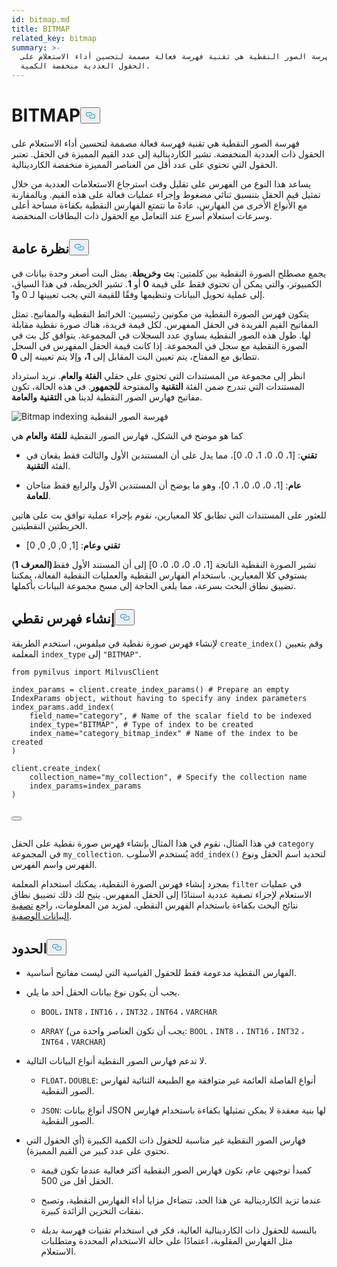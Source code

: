 ```yaml
---
id: bitmap.md
title: BITMAP
related_key: bitmap
summary: >-
  فهرسة الصور النقطية هي تقنية فهرسة فعالة مصممة لتحسين أداء الاستعلام على
  الحقول العددية منخفضة الكمية.
---
```

<h1 id="BITMAP​" class="common-anchor-header">BITMAP<button data-href="#BITMAP​" class="anchor-icon" translate="no">
      <svg translate="no"
        aria-hidden="true"
        focusable="false"
        height="20"
        version="1.1"
        viewBox="0 0 16 16"
        width="16"
      >
        <path
          fill="#0092E4"
          fill-rule="evenodd"
          d="M4 9h1v1H4c-1.5 0-3-1.69-3-3.5S2.55 3 4 3h4c1.45 0 3 1.69 3 3.5 0 1.41-.91 2.72-2 3.25V8.59c.58-.45 1-1.27 1-2.09C10 5.22 8.98 4 8 4H4c-.98 0-2 1.22-2 2.5S3 9 4 9zm9-3h-1v1h1c1 0 2 1.22 2 2.5S13.98 12 13 12H9c-.98 0-2-1.22-2-2.5 0-.83.42-1.64 1-2.09V6.25c-1.09.53-2 1.84-2 3.25C6 11.31 7.55 13 9 13h4c1.45 0 3-1.69 3-3.5S14.5 6 13 6z"
        ></path>
      </svg>
    </button></h1><p>فهرسة الصور النقطية هي تقنية فهرسة فعالة مصممة لتحسين أداء الاستعلام على الحقول ذات العددية المنخفضة. تشير الكاردينالية إلى عدد القيم المميزة في الحقل. تعتبر الحقول التي تحتوي على عدد أقل من العناصر المميزة منخفضة الكاردينالية.</p>
<p>يساعد هذا النوع من الفهرس على تقليل وقت استرجاع الاستعلامات العددية من خلال تمثيل قيم الحقل بتنسيق ثنائي مضغوط وإجراء عمليات فعالة على هذه القيم. وبالمقارنة مع الأنواع الأخرى من الفهارس، عادةً ما تتمتع الفهارس النقطية بكفاءة مساحة أعلى وسرعات استعلام أسرع عند التعامل مع الحقول ذات البطاقات المنخفضة.</p>
<h2 id="Overview" class="common-anchor-header">نظرة عامة<button data-href="#Overview" class="anchor-icon" translate="no">
      <svg translate="no"
        aria-hidden="true"
        focusable="false"
        height="20"
        version="1.1"
        viewBox="0 0 16 16"
        width="16"
      >
        <path
          fill="#0092E4"
          fill-rule="evenodd"
          d="M4 9h1v1H4c-1.5 0-3-1.69-3-3.5S2.55 3 4 3h4c1.45 0 3 1.69 3 3.5 0 1.41-.91 2.72-2 3.25V8.59c.58-.45 1-1.27 1-2.09C10 5.22 8.98 4 8 4H4c-.98 0-2 1.22-2 2.5S3 9 4 9zm9-3h-1v1h1c1 0 2 1.22 2 2.5S13.98 12 13 12H9c-.98 0-2-1.22-2-2.5 0-.83.42-1.64 1-2.09V6.25c-1.09.53-2 1.84-2 3.25C6 11.31 7.55 13 9 13h4c1.45 0 3-1.69 3-3.5S14.5 6 13 6z"
        ></path>
      </svg>
    </button></h2><p>يجمع مصطلح الصورة النقطية بين كلمتين: <strong>بت</strong> <strong>وخريطة</strong>. يمثل البت أصغر وحدة بيانات في الكمبيوتر، والتي يمكن أن تحتوي فقط على قيمة <strong>0</strong> أو <strong>1</strong>. تشير الخريطة، في هذا السياق، إلى عملية تحويل البيانات وتنظيمها وفقًا للقيمة التي يجب تعيينها لـ 0 و1.</p>
<p>يتكون فهرس الصورة النقطية من مكونين رئيسيين: الخرائط النقطية والمفاتيح. تمثل المفاتيح القيم الفريدة في الحقل المفهرس. لكل قيمة فريدة، هناك صورة نقطية مقابلة لها. طول هذه الصور النقطية يساوي عدد السجلات في المجموعة. يتوافق كل بت في الصورة النقطية مع سجل في المجموعة. إذا كانت قيمة الحقل المفهرس في السجل تتطابق مع المفتاح، يتم تعيين البت المقابل إلى <strong>1،</strong> وإلا يتم تعيينه إلى <strong>0</strong>.</p>
<p>انظر إلى مجموعة من المستندات التي تحتوي على حقلي <strong>الفئة</strong> <strong>والعام</strong>. نريد استرداد المستندات التي تندرج ضمن الفئة <strong>التقنية</strong> والمفتوحة <strong>للجمهور</strong>. في هذه الحالة، تكون مفاتيح فهارس الصور النقطية لدينا هي <strong>التقنية</strong> <strong>والعامة</strong>.</p>
<p>
  
   <span class="img-wrapper"> <img translate="no" src="/docs/v2.5.x/assets/bitmap.png" alt="Bitmap indexing" class="doc-image" id="bitmap-indexing" />
   </span> <span class="img-wrapper"> <span>فهرسة الصور النقطية</span> </span></p>
<p>كما هو موضح في الشكل، فهارس الصور النقطية <strong>للفئة</strong> <strong>والعام</strong> هي</p>
<ul>
<li><p><strong>تقني</strong>: [1، 0، 0، 1، 0، 0]، مما يدل على أن المستندين الأول والثالث فقط يقعان في الفئة <strong>التقنية</strong>.</p></li>
<li><p><strong>عام</strong>: [1، 0، 0، 0، 1، 0]، وهو ما يوضح أن المستندين الأول والرابع فقط متاحان <strong>للعامة</strong>.</p></li>
</ul>
<p>للعثور على المستندات التي تطابق كلا المعيارين، نقوم بإجراء عملية توافق بت على هاتين الخريطتين النقطيتين.</p>
<ul>
<li><strong>تقني</strong> <strong>وعام</strong>: [1, 0, 0, 0, 0]</li>
</ul>
<p>تشير الصورة النقطية الناتجة [1، 0، 0، 0، 0، 0] إلى أن المستند الأول فقط<strong>(المعرف</strong> <strong>1</strong>) يستوفي كلا المعيارين. باستخدام الفهارس النقطية والعمليات النقطية الفعالة، يمكننا تضييق نطاق البحث بسرعة، مما يلغي الحاجة إلى مسح مجموعة البيانات بأكملها.</p>
<h2 id="Create-a-bitmap-index" class="common-anchor-header">إنشاء فهرس نقطي<button data-href="#Create-a-bitmap-index" class="anchor-icon" translate="no">
      <svg translate="no"
        aria-hidden="true"
        focusable="false"
        height="20"
        version="1.1"
        viewBox="0 0 16 16"
        width="16"
      >
        <path
          fill="#0092E4"
          fill-rule="evenodd"
          d="M4 9h1v1H4c-1.5 0-3-1.69-3-3.5S2.55 3 4 3h4c1.45 0 3 1.69 3 3.5 0 1.41-.91 2.72-2 3.25V8.59c.58-.45 1-1.27 1-2.09C10 5.22 8.98 4 8 4H4c-.98 0-2 1.22-2 2.5S3 9 4 9zm9-3h-1v1h1c1 0 2 1.22 2 2.5S13.98 12 13 12H9c-.98 0-2-1.22-2-2.5 0-.83.42-1.64 1-2.09V6.25c-1.09.53-2 1.84-2 3.25C6 11.31 7.55 13 9 13h4c1.45 0 3-1.69 3-3.5S14.5 6 13 6z"
        ></path>
      </svg>
    </button></h2><p>لإنشاء فهرس صورة نقطية في ميلفوس، استخدم الطريقة <code translate="no">create_index()</code> وقم بتعيين المعلمة <code translate="no">index_type</code> إلى <code translate="no">&quot;BITMAP&quot;</code>.</p>
<pre><code translate="no" class="language-python"><span class="hljs-keyword">from</span> pymilvus <span class="hljs-keyword">import</span> MilvusClient​
​
index_params = client.create_index_params() <span class="hljs-comment"># Prepare an empty IndexParams object, without having to specify any index parameters​</span>
index_params.add_index(​
    field_name=<span class="hljs-string">&quot;category&quot;</span>, <span class="hljs-comment"># Name of the scalar field to be indexed​</span>
    index_type=<span class="hljs-string">&quot;BITMAP&quot;</span>, <span class="hljs-comment"># Type of index to be created​</span>
    index_name=<span class="hljs-string">&quot;category_bitmap_index&quot;</span> <span class="hljs-comment"># Name of the index to be created​</span>
)​
​
client.create_index(​
    collection_name=<span class="hljs-string">&quot;my_collection&quot;</span>, <span class="hljs-comment"># Specify the collection name​</span>
    index_params=index_params​
)​

<button class="copy-code-btn"></button></code></pre>
<p>في هذا المثال، نقوم في هذا المثال بإنشاء فهرس صورة نقطية على الحقل <code translate="no">category</code> في المجموعة <code translate="no">my_collection</code>. يُستخدم الأسلوب <code translate="no">add_index()</code> لتحديد اسم الحقل ونوع الفهرس واسم الفهرس.</p>
<p>بمجرد إنشاء فهرس الصورة النقطية، يمكنك استخدام المعلمة <code translate="no">filter</code> في عمليات الاستعلام لإجراء تصفية عددية استنادًا إلى الحقل المفهرس. يتيح لك ذلك تضييق نطاق نتائج البحث بكفاءة باستخدام الفهرس النقطي. لمزيد من المعلومات، راجع <a href="/docs/ar/boolean.md">تصفية البيانات الوصفية</a>.</p>
<h2 id="Limits" class="common-anchor-header">الحدود<button data-href="#Limits" class="anchor-icon" translate="no">
      <svg translate="no"
        aria-hidden="true"
        focusable="false"
        height="20"
        version="1.1"
        viewBox="0 0 16 16"
        width="16"
      >
        <path
          fill="#0092E4"
          fill-rule="evenodd"
          d="M4 9h1v1H4c-1.5 0-3-1.69-3-3.5S2.55 3 4 3h4c1.45 0 3 1.69 3 3.5 0 1.41-.91 2.72-2 3.25V8.59c.58-.45 1-1.27 1-2.09C10 5.22 8.98 4 8 4H4c-.98 0-2 1.22-2 2.5S3 9 4 9zm9-3h-1v1h1c1 0 2 1.22 2 2.5S13.98 12 13 12H9c-.98 0-2-1.22-2-2.5 0-.83.42-1.64 1-2.09V6.25c-1.09.53-2 1.84-2 3.25C6 11.31 7.55 13 9 13h4c1.45 0 3-1.69 3-3.5S14.5 6 13 6z"
        ></path>
      </svg>
    </button></h2><ul>
<li><p>الفهارس النقطية مدعومة فقط للحقول القياسية التي ليست مفاتيح أساسية.</p></li>
<li><p>يجب أن يكون نوع بيانات الحقل أحد ما يلي.</p>
<ul>
<li><p><code translate="no">BOOL</code>، <code translate="no">INT8</code> ، <code translate="no">INT16</code> ، ، <code translate="no">INT32</code> ، <code translate="no">INT64</code> ، <code translate="no">VARCHAR</code></p></li>
<li><p><code translate="no">ARRAY</code> (يجب أن تكون العناصر واحدة من: <code translate="no">BOOL</code> ، <code translate="no">INT8</code> ، ، <code translate="no">INT16</code> ، <code translate="no">INT32</code> ، <code translate="no">INT64</code> ، <code translate="no">VARCHAR</code>)</p></li>
</ul></li>
<li><p>لا تدعم فهارس الصور النقطية أنواع البيانات التالية.</p>
<ul>
<li><p><code translate="no">FLOAT</code>، <code translate="no">DOUBLE</code>: أنواع الفاصلة العائمة غير متوافقة مع الطبيعة الثنائية لفهارس الصور النقطية.</p></li>
<li><p><code translate="no">JSON</code>: أنواع بيانات JSON لها بنية معقدة لا يمكن تمثيلها بكفاءة باستخدام فهارس الصور النقطية.</p></li>
</ul></li>
<li><p>فهارس الصور النقطية غير مناسبة للحقول ذات الكمية الكبيرة (أي الحقول التي تحتوي على عدد كبير من القيم المميزة).</p>
<ul>
<li><p>كمبدأ توجيهي عام، تكون فهارس الصور النقطية أكثر فعالية عندما تكون قيمة الحقل أقل من 500.</p></li>
<li><p>عندما تزيد الكاردينالية عن هذا الحد، تتضاءل مزايا أداء الفهارس النقطية، وتصبح نفقات التخزين الزائدة كبيرة.</p></li>
<li><p>بالنسبة للحقول ذات الكاردينالية العالية، فكر في استخدام تقنيات فهرسة بديلة مثل الفهارس المقلوبة، اعتمادًا على حالة الاستخدام المحددة ومتطلبات الاستعلام.</p></li>
</ul></li>
</ul>
